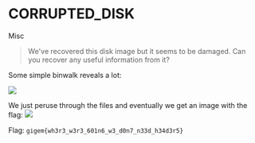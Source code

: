 # CORRUPTED_DISK
Misc

>We've recovered this disk image but it seems to be damaged. Can you recover any useful information from it?

Some simple binwalk reveals a lot:

![](https://i.imgur.com/YQuttfs.png)

We just peruse through the files and eventually we get an image with the flag:
![](https://i.imgur.com/d6toSej.png)

Flag: `gigem{wh3r3_w3r3_601n6_w3_d0n7_n33d_h34d3r5}`
